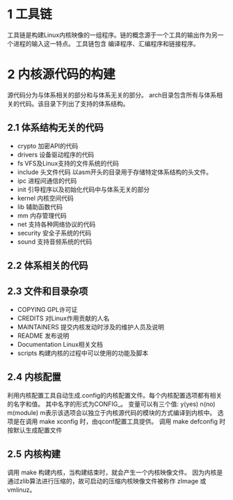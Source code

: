 # 1 工具链
工具链是构建Linux内核映像的一组程序。链的概念源于一个工具的输出作为另一个进程的输入这一特点。
工具链包含 编译程序、汇编程序和链接程序。

# 2 内核源代码的构建
源代码分为与体系相关的部分和与体系无关的部分。
arch目录包含所有与体系相关的代码。该目录下列出了支持的体系结构。

## 2.1 体系结构无关的代码
- crypto 加密API的代码
- drivers 设备驱动程序的代码
- fs VFS及Linux支持的文件系统的代码
- include 头文件代码 以asm开头的目录用于存储特定体系结构的头文件。
- ipc 进程间通信的代码 
- init 引导程序以及初始化代码中与体系无关的部分
- kernel 内核空间代码
- lib 辅助函数代码
- mm 内存管理代码 
- net 支持各种网络协议的代码
- security 安全子系统的代码
- sound 支持音频系统的代码

## 2.2 体系相关的代码

## 2.3 文件和目录杂项
- COPYING GPL许可证
- CREDITS 对Linux作用贡献的人名
- MAINTAINERS 提交内核发动时涉及的维护人员及说明
- README 发布说明
- Documentation Linux相关文档
- scripts 构建内核的过程中可以使用的功能及脚本

## 2.4 内核配置
利用内核配置工具自动生成.config的内核配置文件。每个内核配置选项都有相关的名字和值。
其中名字的形式为CONFIG_<NAME>。
变量可以有三个值: y(yes) n(no) m(module)  m表示该选项会以独立于内核源代码的模块的方式编译到内核中。
选项是在调用 make xconfig 时，由qconf配置工具提供。
调用 make defconfig 时按默认生成配置文件

## 2.5 内核构建
调用 make 构建内核，当构建结束时，就会产生一个内核映像文件。
因为内核是通过zlib算法进行压缩的，故可启动的压缩内核映像文件被称作 zImage 或 vmlinuz。
